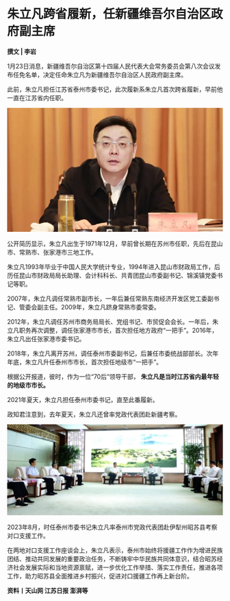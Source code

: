 # 朱立凡跨省履新，任新疆维吾尔自治区政府副主席

**撰文 | 李岩**

1月23日消息，新疆维吾尔自治区第十四届人民代表大会常务委员会第八次会议发布任免名单，决定任命朱立凡为新疆维吾尔自治区人民政府副主席。

此前，朱立凡担任江苏省泰州市委书记，此次履新系朱立凡首次跨省履新，早前他一直在江苏省内任职。

![9e8be3eea466ab73038fa68476cbc5cc.jpg](https://raw.githubusercontent.com/qqhsx/qqnews_image/main/2024/01/23/朱立凡跨省履新，任新疆维吾尔自治区政府副主席/9e8be3eea466ab73038fa68476cbc5cc.jpg)

公开简历显示，朱立凡出生于1971年12月，早前曾长期在苏州市任职，先后在昆山市、常熟市、张家港市三地工作。

朱立凡1993年毕业于中国人民大学统计专业，1994年进入昆山市财政局工作，后历任昆山市财政局局长助理、会计科科长、共青团昆山市委副书记、锦溪镇党委书记等职。

2007年，朱立凡调任常熟市副市长，一年后兼任常熟东南经济开发区党工委副书记、管委会副主任。2009年，朱立凡跻身常熟市委常委。

2012年，朱立凡调任苏州市商务局局长、党组书记、市贸促会会长。一年后，朱立凡职务再次调整，调任张家港市市长，首次担任地方政府“一把手”。2016年，朱立凡出任张家港市委书记。

2018年，朱立凡离开苏州，调任泰州市委副书记，后兼任市委统战部部长。次年年底，朱立凡升任泰州市市长，首次担任地级市“一把手”。

根据公开报道，彼时，作为一位“70后”领导干部， **朱立凡是当时江苏省内最年轻的地级市市长。**

2021年夏天，朱立凡担任泰州市委书记，直至此番履新。

政知君注意到，去年夏天，朱立凡还曾率党政代表团赴新疆考察。

![614647ae1c08cea3e05da1897a3621d1.jpg](https://raw.githubusercontent.com/qqhsx/qqnews_image/main/2024/01/23/朱立凡跨省履新，任新疆维吾尔自治区政府副主席/614647ae1c08cea3e05da1897a3621d1.jpg)

2023年8月，时任泰州市委书记朱立凡率泰州市党政代表团赴伊犁州昭苏县考察对口支援工作。

在两地对口支援工作座谈会上，朱立凡表示，泰州市始终将援疆工作作为增进民族团结、推动共同发展的重要政治任务，不断铸牢中华民族共同体意识，结合昭苏经济社会发展实际和当地资源禀赋，进一步优化工作举措、落实工作责任，推进各项工作，助力昭苏县全面推进乡村振兴，促进对口援疆工作再上新台阶。

**资料丨天山网 江苏日报 澎湃等**

